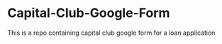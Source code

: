 # Capital-Club-Google-Form
This is a repo containing capital club google form for a loan application

